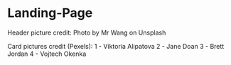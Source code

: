 # Landing-Page
Header picture credit: Photo by Mr Wang on Unsplash

Card pictures credit (Pexels): 
1 - Viktoria Alipatova 
2 - Jane Doan 
3 - Brett Jordan 
4 - Vojtech Okenka

